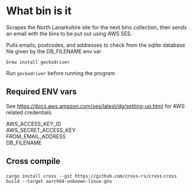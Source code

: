 # What bin is it

Scrapes the North Lanarkshire site for the next bins collection, then sends an email with the bins to be put out using AWS SES.

Pulls emails, postcodes, and addresses to check from the sqlite database file given by the DB_FILENAME env var

```
brew install geckodriver
```

Run ```geckodriver``` before running the program


## Required ENV vars
See https://docs.aws.amazon.com/ses/latest/dg/setting-up.html for AWS related credentials

AWS_ACCESS_KEY_ID  
AWS_SECRET_ACCESS_KEY  
FROM_EMAIL_ADDRESS  
DB_FILENAME

## Cross compile
```cargo install cross --git https://github.com/cross-rs/cross```
```cross build --target aarch64-unknown-linux-gnu```
